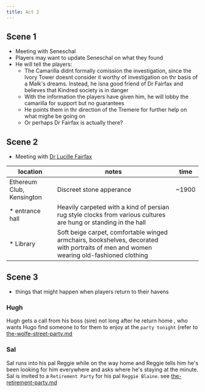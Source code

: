 ```yaml
---
title: Act 2
---
```


## Scene 1

* Meeting with Seneschal
* Players may want to update Seneschal on what they found
* He will tell the players:
  * The Camarilla didnt formally comission the investigation, since the Ivory Tower doesnt consider it worthy of investigation on thr basis of a Malk's dreams. Instead, he isna good friend of Dr Fairfax and believes that Kindred society is in danger
  * With the information the players have given him, he will lobby the camarilla for support but no guarantees
  * He points them in thr direction of the Tremere for further help on what mighe be going on
  * Or perhaps Dr Fairfax is actually there?

## Scene 2

* Meeting with [Dr Lucille Fairfax](../3-characters/camarilla.md)

| location | notes | time |
| ---------------------------- | ------------------------------------ | -------------------------- |
| Ethereum Club, Kensington | Discreet stone apperance | ~1900 |
|   * entrance hall | Heavily carpeted with a kind of persian rug style clocks from various cultures are hung or standing in the hall | |
|   * Library | Soft beige carpet, comfortable winged armchairs, bookshelves, decorated with portraits of men and women wearing old-fashioned clothing |  |

## Scene 3

* things that might happen when players return to their havens

### Hugh

Hugh gets a call from his boss (sire) not long after he return home , who wants Hugo find someone to for them to enjoy at the `party tonight` (refer to [the-wolfe-street-party.md](./the-wolfe-street-party.md)

### Sal

Sal runs into his pal Reggie while on the way home and Reggie tells him he's been looking for him everywhere and asks where he's staying at the minute. Sal is invited to a `Retirement Party` for his pal `Reggie Blaine`.  see [the-retirement-party.md](./the-retirement-party.md)
